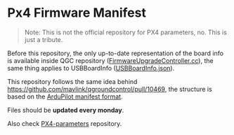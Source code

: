 # Px4 Firmware Manifest 

> Note: This is not the official repository for PX4 parameters, no. This is just a tribute.

Before this repository, the only up-to-date representation of the board info is available inside QGC repository ([FirmwareUpgradeController.cc](\https://github.com/mavlink/qgroundcontrol/blob/780bd28a89b114083e02c87cfafcd35decddebd8/src/VehicleSetup/FirmwareUpgradeController.cc#L41)),
the same thing applies to USBBoardInfo ([USBBoardInfo.json](https://github.com/mavlink/qgroundcontrol/blob/780bd28a89b114083e02c87cfafcd35decddebd8/src/Comms/USBBoardInfo.json)).

This repository follows the same idea behind https://github.com/mavlink/qgroundcontrol/pull/10469, the structure is based on the [ArduPilot manifest format](https://firmware.ardupilot.org/manifest.json).

Files should be **updated every monday**.

Also check [PX4-parameters](https://github.com/patrickelectric/) repository.
